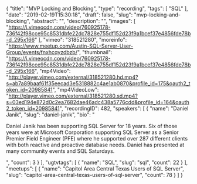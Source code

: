 {
  "title": "MVP Locking and Blocking",
  "type": "recording",
  "tags": [
    "SQL"
  ],
  "date": "2019-02-19T15:30:18",
  "draft": false,
  "slug": "mvp-locking-and-blocking",
  "abstract": "",
  "description": "",
  "images": [
    "https://i.vimeocdn.com/video/760925178-736f42f98cce95c8531dbfe22dc7828e755df152d23f9a1bcef37e4856fde78b-d_295x166"
  ],
  "vimeo": "318521280",
  "moreinfo": "https://www.meetup.com/Austin-SQL-Server-User-Group/events/fnxhcqyzdbzb/",
  "thumbnail": "https://i.vimeocdn.com/video/760925178-736f42f98cce95c8531dbfe22dc7828e755df152d23f9a1bcef37e4856fde78b-d_295x166",
  "mp4Video": "http://player.vimeo.com/external/318521280.hd.mp4?s=ab7a89baaf61f35eecad3e5318882c4ae1ab0870&profile_id=175&oauth2_token_id=20985841",
  "mp4VideoLow": "http://player.vimeo.com/external/318521280.sd.mp4?s=03ed194e872d0c2ea7682dae46adc438a5776cdd&profile_id=164&oauth2_token_id=20985841",
  "recordingID": 482,
  "speakers": [
    {
      "name": "Daniel Janik",
      "slug": "daniel-janik",
      "bio": "<p>Daniel Janik has been supporting SQL Server for 18 years. Six of those years were at Microsoft Corporation supporting SQL Server as a Senior Premier Field Engineer (PFE) where he supported over 287 different clients with both reactive and proactive database needs. Daniel has presented at many community events and SQL Saturdays.</p>",
      "count": 3
    }
  ],
  "ugtvtags": [
    {
      "name": "SQL",
      "slug": "sql",
      "count": 22
    }
  ],
  "meetups": [
    {
      "name": "Capitol Area Central Texas Users of SQL Server",
      "slug": "capitol-area-central-texas-users-of-sql-server",
      "count": 78
    }
  ]
}